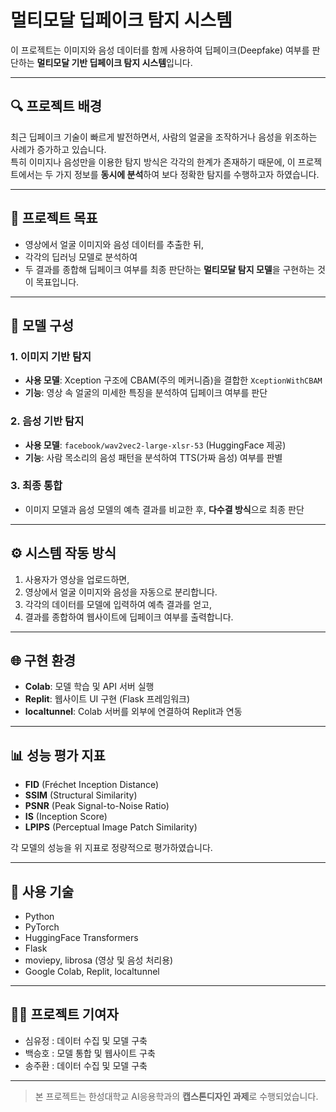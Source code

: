 # 멀티모달 딥페이크 탐지 시스템

이 프로젝트는 이미지와 음성 데이터를 함께 사용하여 딥페이크(Deepfake) 여부를 판단하는 **멀티모달 기반 딥페이크 탐지 시스템**입니다.

---

## 🔍 프로젝트 배경

최근 딥페이크 기술이 빠르게 발전하면서, 사람의 얼굴을 조작하거나 음성을 위조하는 사례가 증가하고 있습니다.  
특히 이미지나 음성만을 이용한 탐지 방식은 각각의 한계가 존재하기 때문에, 이 프로젝트에서는 두 가지 정보를 **동시에 분석**하여 보다 정확한 탐지를 수행하고자 하였습니다.

---

## 🎯 프로젝트 목표

- 영상에서 얼굴 이미지와 음성 데이터를 추출한 뒤,
- 각각의 딥러닝 모델로 분석하여
- 두 결과를 종합해 딥페이크 여부를 최종 판단하는 **멀티모달 탐지 모델**을 구현하는 것이 목표입니다.

---

## 🧠 모델 구성

### 1. 이미지 기반 탐지
- **사용 모델**: Xception 구조에 CBAM(주의 메커니즘)을 결합한 `XceptionWithCBAM`
- **기능**: 영상 속 얼굴의 미세한 특징을 분석하여 딥페이크 여부를 판단

### 2. 음성 기반 탐지
- **사용 모델**: `facebook/wav2vec2-large-xlsr-53` (HuggingFace 제공)
- **기능**: 사람 목소리의 음성 패턴을 분석하여 TTS(가짜 음성) 여부를 판별

### 3. 최종 통합
- 이미지 모델과 음성 모델의 예측 결과를 비교한 후, **다수결 방식**으로 최종 판단

---

## ⚙️ 시스템 작동 방식

1. 사용자가 영상을 업로드하면,
2. 영상에서 얼굴 이미지와 음성을 자동으로 분리합니다.
3. 각각의 데이터를 모델에 입력하여 예측 결과를 얻고,
4. 결과를 종합하여 웹사이트에 딥페이크 여부를 출력합니다.

---

## 🌐 구현 환경

- **Colab**: 모델 학습 및 API 서버 실행
- **Replit**: 웹사이트 UI 구현 (Flask 프레임워크)
- **localtunnel**: Colab 서버를 외부에 연결하여 Replit과 연동

---

## 📊 성능 평가 지표

- **FID** (Fréchet Inception Distance)
- **SSIM** (Structural Similarity)
- **PSNR** (Peak Signal-to-Noise Ratio)
- **IS** (Inception Score)
- **LPIPS** (Perceptual Image Patch Similarity)

각 모델의 성능을 위 지표로 정량적으로 평가하였습니다.

---

## 🧩 사용 기술

- Python
- PyTorch
- HuggingFace Transformers
- Flask
- moviepy, librosa (영상 및 음성 처리용)
- Google Colab, Replit, localtunnel

---

## 👩‍💻 프로젝트 기여자

- 심유정 : 데이터 수집 및 모델 구축
- 백승호 : 모델 통합 및 웹사이트 구축
- 송주환 : 데이터 수집 및 모델 구축

---

> 본 프로젝트는 한성대학교 AI응용학과의 **캡스톤디자인 과제**로 수행되었습니다.
